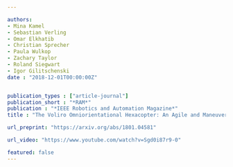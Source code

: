 ```yaml
---

authors:
- Mina Kamel
- Sebastian Verling
- Omar Elkhatib
- Christian Sprecher
- Paula Wulkop
- Zachary Taylor
- Roland Siegwart
- Igor Gilitschenski
date : "2018-12-01T00:00:00Z"


publication_types : ["article-journal"]
publication_short : "*RAM*"
publication : "*IEEE Robotics and Automation Magazine*"
title : "The Voliro Omniorientational Hexacopter: An Agile and Maneuverable Tiltable-Rotor Aerial Vehicle"

url_preprint: "https://arxiv.org/abs/1801.04581"

url_video: "https://www.youtube.com/watch?v=Sgd0i87r9-0"

featured: false
---
```

